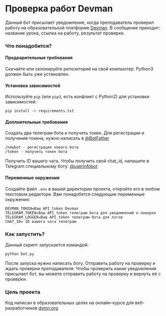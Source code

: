# Проверка работ Devman
Данный бот присылает уведомление, когда преподаватель проверил работу на образовательной платформе [Devman](https://devman.org). В сообщение приходит: название урока, ссылка на работу, результат проверки.
### Что понадобится?
#### Предварительные требования
Скачайте или склонируйте репозиторий на свой компьютер.
Python3 должен быть уже установлен.
#### Установка зависимостей
Используйте `pip` (или `pip3`, есть конфликт с Python2) для установки зависимостей:
```
pip install -r requirements.txt
```
#### Доплнительные требования
Создать два телеграм бота и получить токен. Для регистрации и получения токена, нужно написать в [@BotFather](https://t.me/BotFather)
```
/newbot - регистрация нового бота
/token - получить токен бота
```
Получить ID вашего чата. Чтобы получить свой chat_id, напишите в Telegram специальному боту: [@userinfobot](https://telegram.me/userinfobot)
#### Переменные окружения
Создайте файл ```.env``` в вашей директории проекта, откройте его в любом текстовом редакторе. Вам понадобятся следующие переменные окружения:
```
DEVMAN_TOKEN=Ваш API_token Devman
TELEGRAM_TOKEN=Ваш API_token телеграм бота для уведомлений о поверке
TELEGRAM_LOGGER=Ваш API_token телеграм бота для логов
CHAT_ID= ID вашего чата телеграм
```
### Как запустить?
Данный скрипт запускается командой:
```bush
python bot.py
```
После запуска нужно написать боту. Отправить работу на проверку и ждать проверки преподавателя. Чтобы проверить какие уведомления присылает бот, вы можете отправить работу на проверку и вернуть её с проверки.
### Цель проекта
Код написан в образовательных целях на онлайн-курсе для веб-разработчиков [dvmn.org](https://dvmn.org/).
